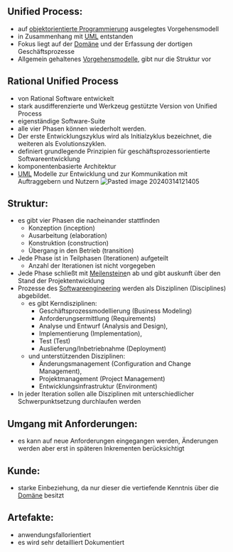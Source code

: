 ## Unified Process: 
- auf [objektorientierte Programmierung](objektorientierte%20Programmierung.md) ausgelegtes Vorgehensmodell
- in Zusammenhang mit [UML](UML.md) entstanden
- Fokus liegt auf der [Domäne](Domäne.md) und der Erfassung der dortigen Geschäftsprozesse
- Allgemein gehaltenes [Vorgehensmodelle](Vorgehensmodelle.md), gibt nur die Struktur vor

## Rational Unified Process
- von Rational Software entwickelt
- stark ausdifferenzierte und Werkzeug gestützte Version von Unified Process
- eigenständige Software-Suite
- alle vier Phasen können wiederholt werden. 
- Der erste Entwicklungszyklus wird als Initialzyklus bezeichnet, die weiteren als Evolutionszyklen.
- definiert grundlegende Prinzipien für geschäftsprozessorientierte Softwareentwicklung
- komponentenbasierte Architektur
- [UML](UML.md) Modelle zur Entwicklung und zur Kommunikation mit Auftraggebern und Nutzern
![Pasted image 20240314121405](Screenshots/Pasted%20image%2020240314121405.png)

## Struktur:
- es gibt vier Phasen die nacheinander stattfinden
	- Konzeption (inception)
	- Ausarbeitung (elaboration)
	- Konstruktion (construction)
	- Übergang in den Betrieb (transition)
- Jede Phase ist in Teilphasen (Iterationen) aufgeteilt
	- Anzahl der Iterationen ist nicht vorgegeben
- Jede Phase schließt mit [Meilensteine](Meilensteine.md)n ab und gibt auskunft über den Stand der Projektentwicklung
- Prozesse des [Softwareengineering](Softwareengineering.md) werden als Disziplinen (Disciplines) abgebildet.
	- es gibt Kerndisziplinen:
		- Geschäftsprozessmodellierung (Business Modeling)
		- Anforderungsermittlung (Requirements) 
		- Analyse und Entwurf (Analysis and Design), 
		- Implementierung (Implementation), 
		- Test (Test) 
		- Auslieferung/Inbetriebnahme (Deployment) 
	- und unterstützenden Disziplinen:
		- Änderungsmanagement (Configuration and Change Management), 
		- Projektmanagement (Project Management)  
		- Entwicklungsinfrastruktur (Environment) 
- In jeder Iteration sollen alle Disziplinen mit unterschiedlicher Schwerpunktsetzung durchlaufen werden
## Umgang mit Anforderungen:
- es kann auf neue Anforderungen eingegangen werden, Änderungen werden aber erst in späteren Inkrementen berücksichtigt

## Kunde:
- starke Einbeziehung, da nur dieser die vertiefende Kenntnis über die [Domäne](Domäne.md) besitzt

## Artefakte: 
- anwendungsfallorientiert
- es wird sehr detailliert Dokumentiert 